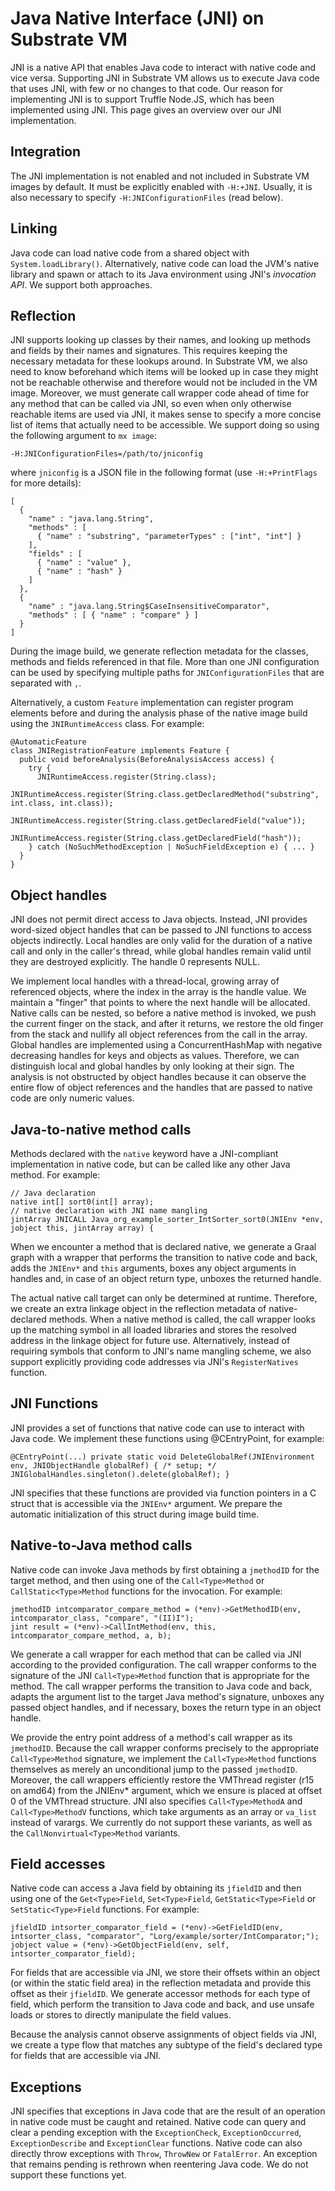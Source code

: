 # Java Native Interface (JNI) on Substrate VM

JNI is a native API that enables Java code to interact with native code and vice versa. Supporting JNI in Substrate VM allows us to execute Java code that uses JNI, with few or no changes to that code. Our reason for implementing JNI is to support Truffle Node.JS, which has been implemented using JNI. This page gives an overview over our JNI implementation.

## Integration
The JNI implementation is not enabled and not included in Substrate VM images by default. It must be explicitly enabled with `-H:+JNI`. Usually, it is also necessary to specify `-H:JNIConfigurationFiles` (read below).

## Linking
Java code can load native code from a shared object with `System.loadLibrary()`. Alternatively, native code can load the JVM's native library and spawn or attach to its Java environment using JNI's *invocation API*. We support both approaches.

## Reflection
JNI supports looking up classes by their names, and looking up methods and fields by their names and signatures. This requires keeping the necessary metadata for these lookups around. In Substrate VM, we also need to know beforehand which items will be looked up in case they might not be reachable otherwise and therefore would not be included in the VM image. Moreover, we must generate call wrapper code ahead of time for any method that can be called via JNI, so even when only otherwise reachable items are used via JNI, it makes sense to specify a more concise list of items that actually need to be accessible. We support doing so using the following argument to `mx image`:

    -H:JNIConfigurationFiles=/path/to/jniconfig

where `jniconfig` is a JSON file in the following format (use `-H:+PrintFlags` for more details):

    [
      {
        "name" : "java.lang.String",
        "methods" : [
          { "name" : "substring", "parameterTypes" : ["int", "int"] }
        ],
        "fields" : [
          { "name" : "value" },
          { "name" : "hash" }
        ]
      },
      {
        "name" : "java.lang.String$CaseInsensitiveComparator",
        "methods" : [ { "name" : "compare" } ]
      }
    ]

During the image build, we generate reflection metadata for the classes, methods and fields referenced in that file. More than one JNI configuration can be used by specifying multiple paths for `JNIConfigurationFiles` that are separated with `,`.

Alternatively, a custom `Feature` implementation can register program elements before and during the analysis phase of the native image build using the `JNIRuntimeAccess` class. For example:

    @AutomaticFeature
    class JNIRegistrationFeature implements Feature {
      public void beforeAnalysis(BeforeAnalysisAccess access) {
        try {
          JNIRuntimeAccess.register(String.class);
          JNIRuntimeAccess.register(String.class.getDeclaredMethod("substring", int.class, int.class));
          JNIRuntimeAccess.register(String.class.getDeclaredField("value"));
          JNIRuntimeAccess.register(String.class.getDeclaredField("hash"));
        } catch (NoSuchMethodException | NoSuchFieldException e) { ... }
      }
    }

## Object handles
JNI does not permit direct access to Java objects. Instead, JNI provides word-sized object handles that can be passed to JNI functions to access objects indirectly. Local handles are only valid for the duration of a native call and only in the caller's thread, while global handles remain valid until they are destroyed explicitly. The handle 0 represents NULL.

We implement local handles with a thread-local, growing array of referenced objects, where the index in the array is the handle value. We maintain a "finger" that points to where the next handle will be allocated. Native calls can be nested, so before a native method is invoked, we push the current finger on the stack, and after it returns, we restore the old finger from the stack and nullify all object references from the call in the array. Global handles are implemented using a ConcurrentHashMap with negative decreasing handles for keys and objects as values. Therefore, we can distinguish local and global handles by only looking at their sign. The analysis is not obstructed by object handles because it can observe the entire flow of object references and the handles that are passed to native code are only numeric values.

## Java-to-native method calls
Methods declared with the `native` keyword have a JNI-compliant implementation in native code, but can be called like any other Java method. For example:

    // Java declaration
    native int[] sort0(int[] array);
    // native declaration with JNI name mangling
    jintArray JNICALL Java_org_example_sorter_IntSorter_sort0(JNIEnv *env, jobject this, jintArray array) {

When we encounter a method that is declared native, we generate a Graal graph with a wrapper that performs the transition to native code and back, adds the `JNIEnv*` and `this` arguments, boxes any object arguments in handles and, in case of an object return type, unboxes the returned handle.

The actual native call target can only be determined at runtime. Therefore, we create an extra linkage object in the reflection metadata of native-declared methods. When a native method is called, the call wrapper looks up the matching symbol in all loaded libraries and stores the resolved address in the linkage object for future use. Alternatively, instead of requiring symbols that conform to JNI's name mangling scheme, we also support explicitly providing code addresses via JNI's `RegisterNatives` function.

## JNI Functions
JNI provides a set of functions that native code can use to interact with Java code. We implement these functions using @CEntryPoint, for example:

    @CEntryPoint(...) private static void DeleteGlobalRef(JNIEnvironment env, JNIObjectHandle globalRef) { /* setup; */ JNIGlobalHandles.singleton().delete(globalRef); }

JNI specifies that these functions are provided via function pointers in a C struct that is accessible via the `JNIEnv*` argument. We prepare the automatic initialization of this struct during image build time.

## Native-to-Java method calls
Native code can invoke Java methods by first obtaining a `jmethodID` for the target method, and then using one of the `Call<Type>Method` or `CallStatic<Type>Method` functions for the invocation. For example:

    jmethodID intcomparator_compare_method = (*env)->GetMethodID(env, intcomparator_class, "compare", "(II)I");
    jint result = (*env)->CallIntMethod(env, this, intcomparator_compare_method, a, b);

We generate a call wrapper for each method that can be called via JNI according to the provided configuration. The call wrapper conforms to the signature of the JNI `Call<Type>Method` function that is appropriate for the method. The call wrapper performs the transition to Java code and back, adapts the argument list to the target Java method's signature, unboxes any passed object handles, and if necessary, boxes the return type in an object handle.

We provide the entry point address of a method's call wrapper as its `jmethodID`. Because the call wrapper conforms precisely to the appropriate `Call<Type>Method` signature, we implement the `Call<Type>Method` functions themselves as merely an unconditional jump to the passed `jmethodID`. Moreover, the call wrappers efficiently restore the VMThread register (r15 on amd64) from the JNIEnv* argument, which we ensure is placed at offset 0 of the VMThread structure.
JNI also specifies `Call<Type>MethodA` and `Call<Type>MethodV` functions, which take arguments as an array or `va_list` instead of varargs. We currently do not support these variants, as well as the `CallNonvirtual<Type>Method` variants.

## Field accesses
Native code can access a Java field by obtaining its `jfieldID` and then using one of the `Get<Type>Field`, `Set<Type>Field`, `GetStatic<Type>Field` or `SetStatic<Type>Field` functions. For example:

    jfieldID intsorter_comparator_field = (*env)->GetFieldID(env, intsorter_class, "comparator", "Lorg/example/sorter/IntComparator;");
    jobject value = (*env)->GetObjectField(env, self, intsorter_comparator_field);

For fields that are accessible via JNI, we store their offsets within an object (or within the static field area) in the reflection metadata and provide this offset as their `jfieldID`. We generate accessor methods for each type of field, which perform the transition to Java code and back, and use unsafe loads or stores to directly manipulate the field values.

Because the analysis cannot observe assignments of object fields via JNI, we create a type flow that matches any subtype of the field's declared type for fields that are accessible via JNI.

## Exceptions
JNI specifies that exceptions in Java code that are the result of an operation in native code must be caught and retained. Native code can query and clear a pending exception with the `ExceptionCheck`, `ExceptionOccurred`, `ExceptionDescribe` and `ExceptionClear` functions. Native code can also directly throw exceptions with `Throw`, `ThrowNew` or `FatalError`. An exception that remains pending is rethrown when reentering Java code.
We do not support these functions yet.
